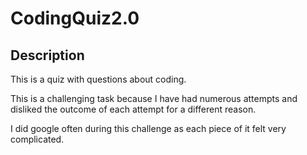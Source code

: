 # CodingQuiz2.0

## Description

This is a quiz with questions about coding.

This is a challenging task because I have had numerous attempts and disliked the outcome of each attempt for a different reason.

I did google often during this challenge as each piece of it felt very complicated. 